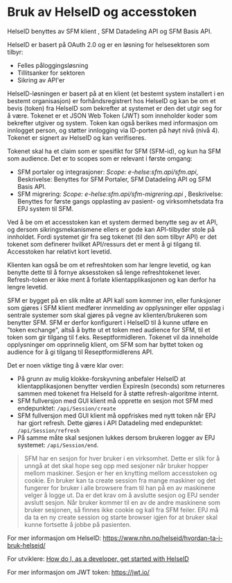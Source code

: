 # Bruk av HelseID og accesstoken

HelseID benyttes av SFM klient , SFM Datadeling API og SFM Basis API.

HelseID er basert på OAuth 2.0 og er en løsning for helsesektoren som tilbyr:
- Felles påloggingsløsning
- Tillitsanker for sektoren
- Sikring av API'er

HelseID-løsningen er basert på at en klient (et bestemt system installert i en bestemt organisasjon) er forhåndsregistrert hos HelseID og kan be om et bevis (token) fra HelseID som bekrefter at systemet er den det utgir seg for å være. Tokenet er et JSON Web Token (JWT) som inneholder koder som bekrefter utgiver og system. Token kan også berikes med informasjon om innlogget person, og støtter innlogging via ID-porten på høyt nivå (nivå 4). Tokenet er signert av HelseID og kan verifiseres.

Tokenet skal ha et claim som er spesifikt for SFM (SFM-id), og kun ha SFM som audience. 
Det er to scopes som er relevant i første omgang:

- SFM portaler og integrasjoner:   *Scope: e-helse:sfm.api/sfm.api*,  Beskrivelse: Benyttes for SFM Portaler, SFM Datadeling API og SFM Basis API.
- SFM migrering:  *Scope: e-helse:sfm.api/sfm-migrering.api* , Beskrivelse: Benyttes for første gangs opplasting av pasient- og virksomhetsdata fra EPJ system til SFM.


Ved å be om et accesstoken kan et system dermed benytte seg av et API, og dersom sikringsmekanismene ellers er gode kan API-tilbyder stole på innholdet. Fordi systemet gir fra seg tokenet (til den som tilbyr API) er det tokenet som definerer hvilket API/ressurs det er ment å gi tilgang til. Accesstoken har relativt kort levetid. 

Klienten kan også be om et refreshtoken som har lengre levetid, og kan benytte dette til å fornye aksesstoken så lenge refreshtokenet lever. Refresh-token er ikke ment å forlate klientapplikasjonen og kan derfor ha lengre levetid.

SFM er bygget på en slik måte at API kall som kommer inn, eller funksjoner som gjøres i SFM klient medfører innmelding av opplysninger eller oppslag i sentrale systemer som skal gjøres på vegne av klienten/brukeren som benytter SFM. SFM er derfor konfigurert i HelseID til å kunne utføre en "token exchange", altså å bytte ut et token med audience for SFM, til et token som gir tilgang til f.eks. Reseptformidleren. Tokenet vil da inneholde opplysninger om opprinnelig klient, om SFM som har byttet token og audience for å gi tilgang til Reseptformidlerens API.

Det er noen viktige ting å være klar over:

- På grunn av mulig klokke-forskyvning anbefaler HelseID at klientapplikasjonen benytter verdien ExpiresIn (seconds) som returneres sammen med tokenet fra HelseId for å støtte refresh-algoritme internt.
- SFM fullversjon med GUI klient må opprette en sesjon mot SFM med endepunktet: ```/api/Session/create``` 
- SFM fullversjon med GUI klient må oppfriskes med nytt token når EPJ har gjort refresh. Dette gjøres i API Datadeling med endepunktet: ```/api/Session/refresh```  
- På samme måte skal sesjonen lukkes dersom brukeren logger av EPJ systemet: ```/api/Session/end```.

> SFM har en sesjon for hver bruker i en virksomhet. Dette er slik for å unngå at det skal hope seg opp med sesjoner når bruker hopper mellom maskiner. Sesjon er her en knytting mellom accesstoken og cookie. En bruker kan ta create session fra mange maskiner og det fungerer for bruker i alle browsere fram til han på en av maskinene velger å logge ut. Da er det krav om å avslutte sesjon og EPJ sender avslutt sesjon. Når bruker kommer til en av de andre maskinene som bruker sesjonen, så finnes ikke cookie og kall fra SFM feiler. EPJ må da ta en ny create session og starte browser igjen for at bruker skal kunne fortsette å jobbe på pasienten. 

For mer informasjon om HelseID:  https://www.nhn.no/helseid/hvordan-ta-i-bruk-helseid/

For utviklere: [How do I, as a developer, get started with HelseID](https://e-resept.atlassian.net/wiki/spaces/HELSEID/pages/217382951/How+do+I+as+a+developer+get+started+with+HelseID)

For mer informasjon om JWT token: https://jwt.io/
